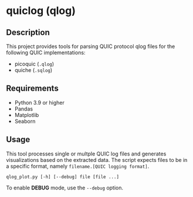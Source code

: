 # quiclog (qlog)

## Description

This project provides tools for parsing QUIC protocol qlog files for the following QUIC implementations:

- picoquic (`.qlog`)
- quiche (`.sqlog`)

## Requirements
- Python 3.9 or higher
- Pandas
- Matplotlib
- Seaborn

## Usage
This tool processes single or multple QUIC log files and generates visualizations based on the extracted data. The script expects files to be in a specific format, namely `filename.[QUIC logging format]`.

```
qlog_plot.py [-h] [--debug] file [file ...]
```

To enable **DEBUG** mode, use the `--debug` option.

